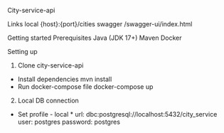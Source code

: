 City-service-api

Links
local {host}:{port}/cities
swagger /swagger-ui/index.html

Getting started
Prerequisites
Java (JDK 17+)
Maven
Docker

Setting up

1) Clone city-service-api

* Install dependencies
  mvn install
* Run docker-compose file
  docker-compose up

2) Local DB connection

* Set profile - local * url: dbc:postgresql://localhost:5432/city_service
  user: postgres
  password: postgres
